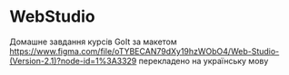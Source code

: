 # WebStudio
Домашне завдання курсів GoIt за макетом https://www.figma.com/file/oTYBECAN79dXy19hzWObO4/Web-Studio-(Version-2.1)?node-id=1%3A3329 перекладено на українську мову

